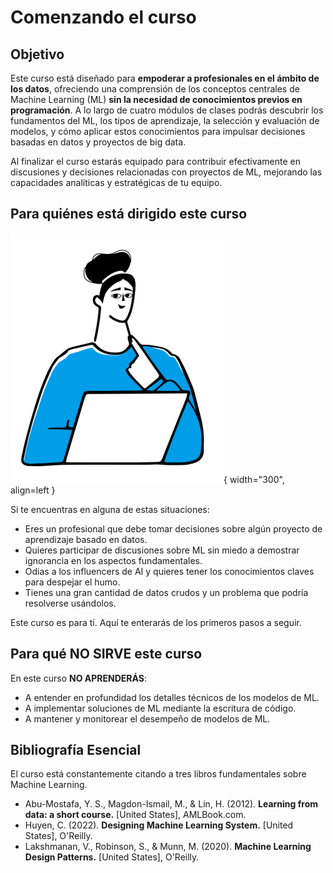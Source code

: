 # Comenzando el curso

## Objetivo

Este curso está diseñado para **empoderar a profesionales en el ámbito de los datos**, ofreciendo una comprensión de los conceptos centrales de Machine Learning (ML) **sin la necesidad de conocimientos previos en programación**. A lo largo de cuatro módulos de clases podrás descubrir los fundamentos del ML, los tipos de aprendizaje, la selección y evaluación de modelos, y cómo aplicar estos conocimientos para impulsar decisiones basadas en datos y proyectos de big data.

Al finalizar el curso estarás equipado para contribuir efectivamente en discusiones y decisiones relacionadas con proyectos de ML, mejorando las capacidades analíticas y estratégicas de tu equipo.

## Para quiénes está dirigido este curso

![Portada](assets/images/BigShoes-Torso2.png){ width="300", align=left }

Si te encuentras en alguna de estas situaciones:

* Eres un profesional que debe tomar decisiones sobre algún proyecto de aprendizaje basado en datos.
* Quieres participar de discusiones sobre ML sin miedo a demostrar ignorancia en los aspectos fundamentales.
* Odias a los influencers de AI y quieres tener los conocimientos claves para despejar el humo.
* Tienes una gran cantidad de datos crudos y un problema que podría resolverse usándolos. 

Este curso es para tí. Aquí te enterarás de los primeros pasos a seguir.

## Para qué NO SIRVE este curso

En este curso **NO APRENDERÁS**:

* A entender en profundidad los detalles técnicos de los modelos de ML.
* A implementar soluciones de ML mediante la escritura de código.
* A mantener y monitorear el desempeño de modelos de ML.

## Bibliografía Esencial

El curso está constantemente citando a tres libros fundamentales sobre Machine Learning.

- Abu-Mostafa, Y. S., Magdon-Ismail, M., & Lin, H. (2012). **Learning from data: a short course.** [United States], AMLBook.com.
- Huyen, C. (2022). **Designing Machine Learning System.** [United States], O'Reilly.
- Lakshmanan, V., Robinson, S., & Munn, M. (2020). **Machine Learning Design Patterns.** [United States], O'Reilly.


